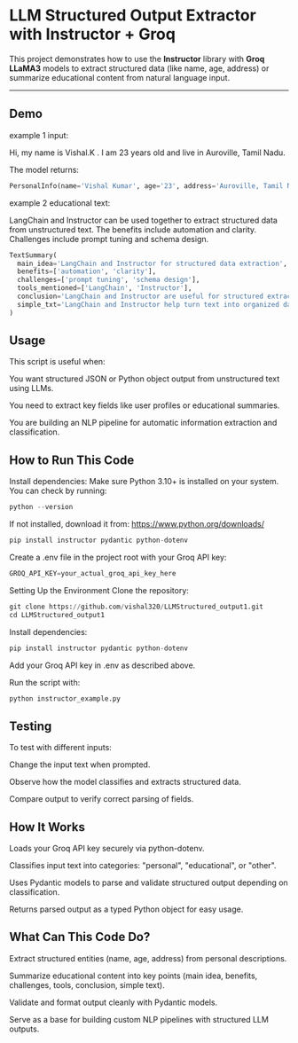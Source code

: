 # LLM Structured Output Extractor with Instructor + Groq

This project demonstrates how to use the **Instructor** library with **Groq LLaMA3** models to extract structured data (like name, age, address) or summarize educational content from natural language input.

---

## Demo

example 1 input:

Hi, my name is Vishal.K . I am 23 years old and live in Auroville, Tamil Nadu.


The model returns:

```python
PersonalInfo(name='Vishal Kumar', age='23', address='Auroville, Tamil Nadu')
```
example 2 educational text:

LangChain and Instructor can be used together to extract structured data from unstructured text. The benefits include automation and clarity. Challenges include prompt tuning and schema design.

```python
TextSummary(
  main_idea='LangChain and Instructor for structured data extraction',
  benefits=['automation', 'clarity'],
  challenges=['prompt tuning', 'schema design'],
  tools_mentioned=['LangChain', 'Instructor'],
  conclusion='LangChain and Instructor are useful for structured extraction.',
  simple_txt='LangChain and Instructor help turn text into organized data.'
)
```
## Usage
This script is useful when:

You want structured JSON or Python object output from unstructured text using LLMs.

You need to extract key fields like user profiles or educational summaries.

You are building an NLP pipeline for automatic information extraction and classification.

## How to Run This Code
Install dependencies:
Make sure Python 3.10+ is installed on your system.
You can check by running:
```python
python --version
```
If not installed, download it from: https://www.python.org/downloads/
```python
pip install instructor pydantic python-dotenv
```
Create a .env file in the project root with your Groq API key:
```python
GROQ_API_KEY=your_actual_groq_api_key_here
```
Setting Up the Environment
Clone the repository:
```python
git clone https://github.com/vishal320/LLMStructured_output1.git
cd LLMStructured_output1
```
Install dependencies:

```python
pip install instructor pydantic python-dotenv
```
Add your Groq API key in .env as described above.

Run the script with:
```python
python instructor_example.py
```
## Testing
To test with different inputs:

Change the input text when prompted.

Observe how the model classifies and extracts structured data.

Compare output to verify correct parsing of fields.

## How It Works
Loads your Groq API key securely via python-dotenv.

Classifies input text into categories: "personal", "educational", or "other".

Uses Pydantic models to parse and validate structured output depending on classification.

Returns parsed output as a typed Python object for easy usage.

## What Can This Code Do?
Extract structured entities (name, age, address) from personal descriptions.

Summarize educational content into key points (main idea, benefits, challenges, tools, conclusion, simple text).

Validate and format output cleanly with Pydantic models.

Serve as a base for building custom NLP pipelines with structured LLM outputs.



